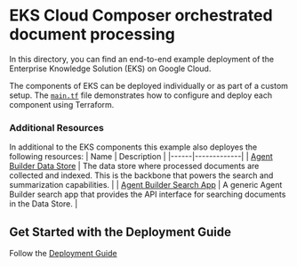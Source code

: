 # EKS Cloud Composer orchestrated document processing
In this directory, you can find an end-to-end example deployment of the Enterprise Knowledge Solution (EKS) on Google Cloud. 

The components of EKS can be deployed individually or as part of a custom setup. The [`main.tf`](./main.tf) file demonstrates how to configure and deploy each component using Terraform.

### Additional Resources
In additional to the EKS components this example also deployes the following resources:
| Name | Description |
|------|-------------|
| [Agent Builder Data Store](https://cloud.google.com/dialogflow/vertex/docs/concept/data-store) | The data store where processed documents are collected and indexed. This is the backbone that powers the search and summarization capabilities. |
| [Agent Builder Search App](https://cloud.google.com/generative-ai-app-builder/docs/create-datastore-ingest) | A generic Agent Builder search app that provides the API interface for searching documents in the Data Store. |

## Get Started with the Deployment Guide
Follow the [Deployment Guide](../../README.md#deployment-guide)
